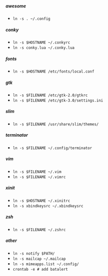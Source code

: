 ##### awesome
- `ln -s . ~/.config`

##### conky
- `ln -s $HOSTNAME ~/.conkyrc`
- `ln -s conky.lua ~/.conky.lua`

##### fonts
- `ln -s $HOSTNAME /etc/fonts/local.conf`

##### gtk
- `ln -s $FILENAME /etc/gtk-2.0/gtkrc`
- `ln -s $FILENAME /etc/gtk-3.0/settings.ini`

##### slim
- `ln -s $FILENAME /usr/share/slim/themes/`

##### terminator
- `ln -s $FILENAME ~/.config/terminator`

##### vim
- `ln -s $FILENAME ~/.vim`
- `ln -s $FILENAME ~/.vimrc`

##### xinit
- `ln -s $HOSTNAME ~/.xinitrc`
- `ln -s xbindkeysrc ~/.xbindkeysrc`

##### zsh
- `ln -s $FILENAME ~/.zshrc`

##### other
- `ln -s notify $PATH/`
- `ln -s mailcap ~/.mailcap`
- `ln -s mimeapps.list ~/.config/`
- `crontab -e # add batalert`

